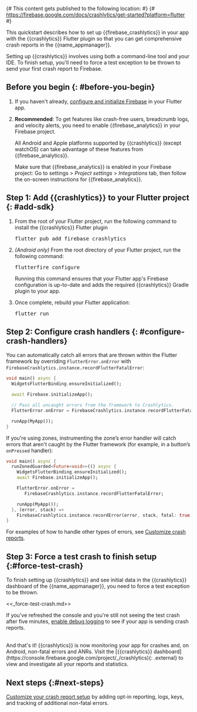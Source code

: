 {# This content gets published to the following location:                      #}
{#   https://firebase.google.com/docs/crashlytics/get-started?platform=flutter #}

This quickstart describes how to set up {{firebase_crashlytics}} in your app
with the {{crashlytics}} Flutter plugin so that you can get comprehensive crash
reports in the {{name_appmanager}}.

Setting up {{crashlytics}} involves using both a command-line tool and your IDE.
To finish setup, you'll need to force a test exception to be thrown to send your
first crash report to Firebase.


## Before you begin {: #before-you-begin}

1.  If you haven't already,
    [configure and initialize Firebase](/docs/flutter/setup) in your Flutter
    app.

1.  **Recommended**: To get features like crash-free users, breadcrumb logs,
    and velocity alerts, you need to enable {{firebase_analytics}} in your
    Firebase project.

    All Android and Apple platforms supported by {{crashlytics}} (except
    watchOS) can take advantage of these features from {{firebase_analytics}}.

    Make sure that {{firebase_analytics}} is enabled in your Firebase project:
    Go to <nobr><span class="material-icons">settings</span> > _Project settings_</nobr> > _Integrations_ tab,
    then follow the on-screen instructions for {{firebase_analytics}}.


## **Step 1**: Add {{crashlytics}} to your Flutter project {: #add-sdk}

1.  From the root of your Flutter project, run the following command to install
    the {{crashlytics}} Flutter plugin

    <pre class="devsite-terminal devsite-click-to-copy"
         data-terminal-prefix="your-flutter-proj$ ">flutter pub add firebase_crashlytics
    </pre>

1.  _(Android only)_ From the root directory of your Flutter project, run the
    following command:

    <pre class="devsite-terminal devsite-click-to-copy"
         data-terminal-prefix="your-flutter-proj$ ">flutterfire configure
    </pre>

    Running this command ensures that your Flutter app's Firebase configuration
    is up-to-date and adds the required {{crashlytics}} Gradle plugin to your
    app.

1.  Once complete, rebuild your Flutter application:

    <pre class="devsite-terminal devsite-click-to-copy"
         data-terminal-prefix="your-flutter-proj$ ">flutter run
    </pre>


## **Step 2**: Configure crash handlers {: #configure-crash-handlers}

You can automatically catch all errors that are thrown within the Flutter
framework by overriding `FlutterError.onError` with
`FirebaseCrashlytics.instance.recordFlutterFatalError`:

```dart
void main() async {
  WidgetsFlutterBinding.ensureInitialized();

  await Firebase.initializeApp();

  // Pass all uncaught errors from the framework to Crashlytics.
  FlutterError.onError = FirebaseCrashlytics.instance.recordFlutterFatalError;

  runApp(MyApp());
}
```

If you're using zones, instrumenting the zone’s error handler will catch errors
that aren't caught by the Flutter framework (for example, in a button’s
`onPressed` handler):

```dart
void main() async {
  runZonedGuarded<Future<void>>(() async {
    WidgetsFlutterBinding.ensureInitialized();
    await Firebase.initializeApp();

    FlutterError.onError =
       FirebaseCrashlytics.instance.recordFlutterFatalError;

    runApp(MyApp());
  }, (error, stack) =>
    FirebaseCrashlytics.instance.recordError(error, stack, fatal: true));
}
```

For examples of how to handle other types of errors, see
[Customize crash reports](/docs/crashlytics/customize-crash-reports?platform=flutter).


## **Step 3**: Force a test crash to finish setup {:#force-test-crash}

To finish setting up {{crashlytics}} and see initial data in the {{crashlytics}}
dashboard of the {{name_appmanager}}, you need to force a test exception to be
thrown.

<<_force-test-crash.md>>

  If you've refreshed the console and you're still not seeing the test crash
  after five minutes,
  [enable debug logging](test-implementation#enable-debug-logging)
  to see if your app is sending crash reports.

<br>
And that's it! {{crashlytics}} is now monitoring your app for crashes and, on
Android, non-fatal errors and ANRs. Visit the
[{{crashlytics}} dashboard](https://console.firebase.google.com/project/_/crashlytics){: .external}
to view and investigate all your reports and statistics.


## Next steps {:#next-steps}

[Customize your crash report setup](/docs/crashlytics/customize-crash-reports)
by adding opt-in reporting, logs, keys, and tracking of additional non-fatal
errors.
